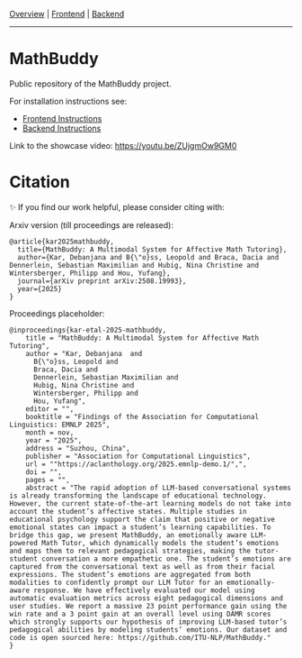 [Overview](./README.md) | [Frontend](./frontend/README.md) | [Backend](./backend/README.md)
___

# MathBuddy

Public repository of the MathBuddy project.

For installation instructions see:
- [Frontend Instructions](./frontend/README.md)
- [Backend Instructions](./backend/README.md)

Link to the showcase video: https://youtu.be/ZUjgmOw9GM0

# Citation
✨ If you find our work helpful, please consider citing with:

Arxiv version (till proceedings are released):
```
@article{kar2025mathbuddy,
  title={MathBuddy: A Multimodal System for Affective Math Tutoring},
  author={Kar, Debanjana and B{\"o}ss, Leopold and Braca, Dacia and Dennerlein, Sebastian Maximilian and Hubig, Nina Christine and Wintersberger, Philipp and Hou, Yufang},
  journal={arXiv preprint arXiv:2508.19993},
  year={2025}
}
```

Proceedings placeholder:
```
@inproceedings{kar-etal-2025-mathbuddy,
    title = "MathBuddy: A Multimodal System for Affective Math Tutoring",
    author = "Kar, Debanjana  and
      B{\"o}ss, Leopold and
      Braca, Dacia and
      Dennerlein, Sebastian Maximilian and
      Hubig, Nina Christine and
      Wintersberger, Philipp and
      Hou, Yufang",
    editor = "",
    booktitle = "Findings of the Association for Computational Linguistics: EMNLP 2025",
    month = nov,
    year = "2025",
    address = "Suzhou, China",
    publisher = "Association for Computational Linguistics",
    url = ""https://aclanthology.org/2025.emnlp-demo.1/",",
    doi = "",
    pages = "",
    abstract = "The rapid adoption of LLM-based conversational systems is already transforming the landscape of educational technology. However, the current state-of-the-art learning models do not take into account the student’s affective states. Multiple studies in educational psychology support the claim that positive or negative emotional states can impact a student’s learning capabilities. To bridge this gap, we present MathBuddy, an emotionally aware LLM-powered Math Tutor, which dynamically models the student’s emotions and maps them to relevant pedagogical strategies, making the tutor-student conversation a more empathetic one. The student’s emotions are captured from the conversational text as well as from their facial expressions. The student’s emotions are aggregated from both modalities to confidently prompt our LLM Tutor for an emotionally-aware response. We have effectively evaluated our model using automatic evaluation metrics across eight pedagogical dimensions and user studies. We report a massive 23 point performance gain using the win rate and a 3 point gain at an overall level using DAMR scores which strongly supports our hypothesis of improving LLM-based tutor’s pedagogical abilities by modeling students’ emotions. Our dataset and code is open sourced here: https://github.com/ITU-NLP/MathBuddy."
}
```
